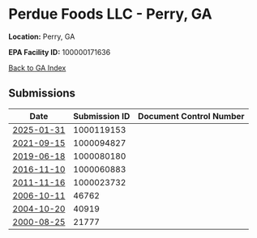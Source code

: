 # Perdue Foods LLC - Perry, GA

**Location:** Perry, GA

**EPA Facility ID:** 100000171636

[Back to GA Index](../../index.md)

## Submissions

| Date | Submission ID | Document Control Number |
|------|--------------|-------------------------|
| [2025-01-31](submissions/1000119153.md) | 1000119153 |  |
| [2021-09-15](submissions/1000094827.md) | 1000094827 |  |
| [2019-06-18](submissions/1000080180.md) | 1000080180 |  |
| [2016-11-10](submissions/1000060883.md) | 1000060883 |  |
| [2011-11-16](submissions/1000023732.md) | 1000023732 |  |
| [2006-10-11](submissions/46762.md) | 46762 |  |
| [2004-10-20](submissions/40919.md) | 40919 |  |
| [2000-08-25](submissions/21777.md) | 21777 |  |
